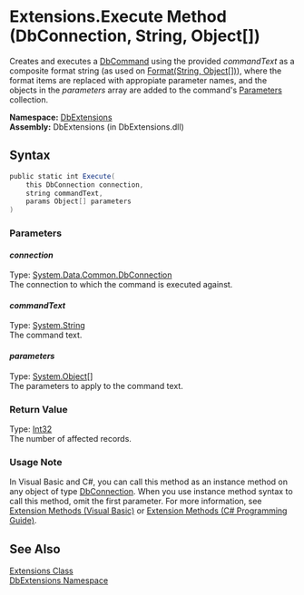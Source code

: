 Extensions.Execute Method (DbConnection, String, Object[])
==========================================================
Creates and executes a [DbCommand][1] using the provided *commandText* as a composite format string (as used on [Format(String, Object[])][2]), where the format items are replaced with appropiate parameter names, and the objects in the *parameters* array are added to the command's [Parameters][3] collection.

**Namespace:** [DbExtensions][4]  
**Assembly:** DbExtensions (in DbExtensions.dll)

Syntax
------

```csharp
public static int Execute(
	this DbConnection connection,
	string commandText,
	params Object[] parameters
)
```

### Parameters

#### *connection*
Type: [System.Data.Common.DbConnection][5]  
The connection to which the command is executed against.

#### *commandText*
Type: [System.String][6]  
The command text.

#### *parameters*
Type: [System.Object][7][]  
The parameters to apply to the command text.

### Return Value
Type: [Int32][8]  
The number of affected records.
### Usage Note
In Visual Basic and C#, you can call this method as an instance method on any object of type [DbConnection][5]. When you use instance method syntax to call this method, omit the first parameter. For more information, see [Extension Methods (Visual Basic)][9] or [Extension Methods (C# Programming Guide)][10].

See Also
--------
[Extensions Class][11]  
[DbExtensions Namespace][4]  

[1]: http://msdn.microsoft.com/en-us/library/852d01k6
[2]: http://msdn.microsoft.com/en-us/library/b1csw23d
[3]: http://msdn.microsoft.com/en-us/library/9czdkzd1
[4]: ../README.md
[5]: http://msdn.microsoft.com/en-us/library/c790zwhc
[6]: http://msdn.microsoft.com/en-us/library/s1wwdcbf
[7]: http://msdn.microsoft.com/en-us/library/e5kfa45b
[8]: http://msdn.microsoft.com/en-us/library/td2s409d
[9]: http://msdn.microsoft.com/en-us/library/bb384936.aspx
[10]: http://msdn.microsoft.com/en-us/library/bb383977.aspx
[11]: README.md
